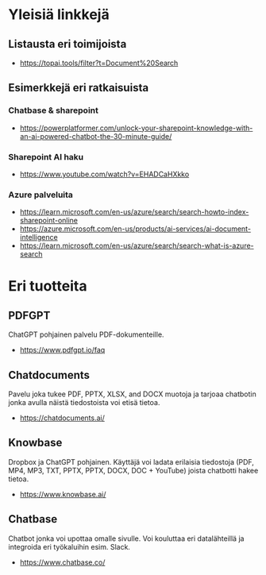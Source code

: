 # Yleisiä linkkejä

## Listausta eri toimijoista

- https://topai.tools/filter?t=Document%20Search

## Esimerkkejä eri ratkaisuista

### Chatbase & sharepoint

- https://powerplatformer.com/unlock-your-sharepoint-knowledge-with-an-ai-powered-chatbot-the-30-minute-guide/

### Sharepoint AI haku

- https://www.youtube.com/watch?v=EHADCaHXkko

### Azure palveluita

- https://learn.microsoft.com/en-us/azure/search/search-howto-index-sharepoint-online
- https://azure.microsoft.com/en-us/products/ai-services/ai-document-intelligence
- https://learn.microsoft.com/en-us/azure/search/search-what-is-azure-search

# Eri tuotteita

## PDFGPT

ChatGPT pohjainen palvelu PDF-dokumenteille.

- https://www.pdfgpt.io/faq

## Chatdocuments

Pavelu joka tukee PDF, PPTX, XLSX, and DOCX muotoja ja tarjoaa chatbotin jonka avulla näistä tiedostoista voi etisä tietoa.

- https://chatdocuments.ai/

## Knowbase

Dropbox ja ChatGPT pohjainen. Käyttäjä voi ladata erilaisia tiedostoja
(PDF, MP4, MP3, TXT, PPTX, PPTX, DOCX, DOC + YouTube) joista chatbotti hakee tietoa.

- https://www.knowbase.ai/

## Chatbase

Chatbot jonka voi upottaa omalle sivulle. Voi kouluttaa eri datalähteillä ja integroida eri työkaluihin esim. Slack.

- https://www.chatbase.co/
